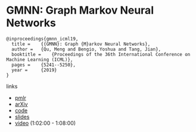 # GMNN: Graph Markov Neural Networks

```
@inproceedings{gmnn_icml19,
  title = 	 {{GMNN}: Graph {M}arkov Neural Networks},
  author = 	 {Qu, Meng and Bengio, Yoshua and Tang, Jian},
  booktitle = 	 {Proceedings of the 36th International Conference on Machine Learning (ICML)},
  pages = 	 {5241--5250},
  year = 	 {2019}
}
```

links
- [pmlr](http://proceedings.mlr.press/v97/qu19a.html)
- [arXiv](https://arxiv.org/abs/1905.06214)
- [code](https://github.com/DeepGraphLearning/GMNN)
- [slides](https://icml.cc/media/Slides/icml/2019/halla(11-11-00)-11-12-00-4516-gmnn_graph_mar.pdf)
- [video](https://www.facebook.com/icml.imls/videos/336722770596090/) (1:02:00 - 1:08:00)


